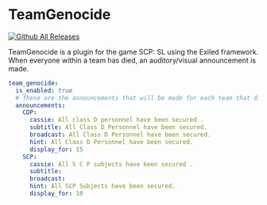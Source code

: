 # TeamGenocide
[![Github All Releases](https://img.shields.io/github/downloads/Heisenberg3666/TeamGenocide/total.svg)]()

TeamGenocide is a plugin for the game SCP: SL using the Exiled framework. 
When everyone within a team has died, an auditory/visual announcement is made.

```yaml
team_genocide:
  is_enabled: true
  # These are the announcements that will be made for each team that dies.
  announcements:
    CDP:
      cassie: All class D personnel have been secured .
      subtitle: All Class D Personnel have been secured.
      broadcast: All Class D Personnel have been secured.
      hint: All Class D Personnel have been secured.
      display_for: 15
    SCP:
      cassie: All S C P subjects have been secured .
      subtitle: 
      broadcast: 
      hint: All SCP Subjects have been secured.
      display_for: 10
```
